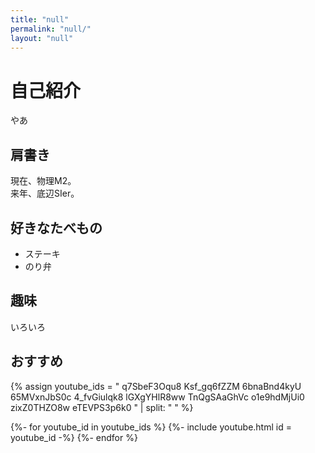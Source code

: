 ```yaml
---
title: "null"
permalink: "null/"
layout: "null"
---
```


# 自己紹介

やあ

## 肩書き

現在、物理M2。  
来年、底辺SIer。

## 好きなたべもの

- ステーキ
- のり弁

## 趣味

いろいろ

## おすすめ

{% assign youtube_ids = "
  q7SbeF3Oqu8
  Ksf_gq6fZZM
  6bnaBnd4kyU
  65MVxnJbS0c
  4_fvGiulqk8
  lGXgYHlR8ww
  TnQgSAaGhVc
  o1e9hdMjUi0
  zixZ0THZO8w
  eTEVPS3p6k0
" | split: " " %}

<div class="youtube-grid">
{%- for youtube_id in youtube_ids %}
  {%- include youtube.html id = youtube_id -%}
{%- endfor %}
</div>

